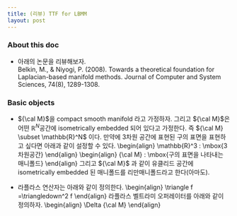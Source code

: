 ```yaml
---
title: (리뷰) TTF for LBMM  
layout: post 
---
```


### About this doc

- 아래의 논문을 리뷰해보자. <br/>
Belkin, M., & Niyogi, P. (2008). Towards a theoretical foundation for Laplacian-based manifold methods. Journal of Computer and System Sciences, 74(8), 1289-1308.

### Basic objects

- ${\cal M}$을 compact smooth manifold 라고 가정하자. 그리고 ${\cal M}$은 어떤 $\mathbb{R}^{N}$공간에 isometrically embedded 되어 있다고 가정한다. 즉 ${\cal M} \subset \mathbb{R}^N$ 이다.  만약에 3차원 공간에 표현된 구의 표면을 표현하고 싶다면 아래과 같이 설정할 수 있다. 
\begin{align}
\mathbb{R}^3 : \mbox{3차원공간} 
\end{align}
\begin{align}
{\cal M} : \mbox{구의 표면을 나타내는 매니폴드}
\end{align}
그리고 ${\cal M}$ 과 같이 유클리드 공간에  isometrically embedded 된 매니폴드를 리만매니폴드라고 한다(아마도).  

- 라플라스 연산자는 아래와 같이 정의한다. 
\begin{align}
\triangle f =\triangledown^2 f
\end{align}
라플라스 벨트라미 오퍼레이터를 아래와 같이 정의하자. 
\begin{align}
\Delta {\cal M}
\end{align}
